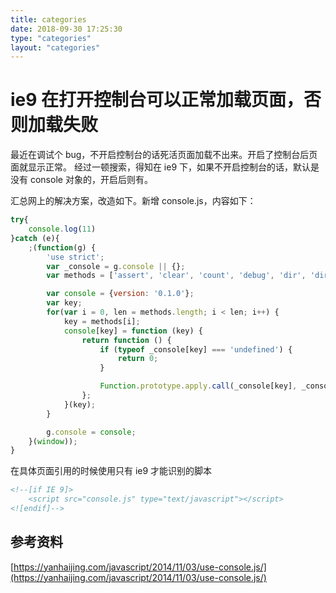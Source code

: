 ```yaml
---
title: categories
date: 2018-09-30 17:25:30
type: "categories"
layout: "categories"
---
```


# ie9 在打开控制台可以正常加载页面，否则加载失败

最近在调试个 bug，不开启控制台的话死活页面加载不出来。开启了控制台后页面就显示正常。
经过一顿搜索，得知在 ie9 下，如果不开启控制台的话，默认是没有 console 对象的，开启后则有。

汇总网上的解决方案，改造如下。新增 console.js，内容如下：

```javascript
try{
    console.log(11)
}catch (e){
    ;(function(g) {
        'use strict';
        var _console = g.console || {};
        var methods = ['assert', 'clear', 'count', 'debug', 'dir', 'dirxml', 'exception', 'error', 'group', 'groupCollapsed', 'groupEnd', 'info', 'log', 'profile', 'profileEnd', 'table', 'time', 'timeEnd', 'timeStamp', 'trace', 'warn'];

        var console = {version: '0.1.0'};
        var key;
        for(var i = 0, len = methods.length; i < len; i++) {
            key = methods[i];
            console[key] = function (key) {
                return function () {
                    if (typeof _console[key] === 'undefined') {
                        return 0;
                    }

                    Function.prototype.apply.call(_console[key], _console, arguments);
                };
            }(key);
        }

        g.console = console;
    }(window));
}
```

在具体页面引用的时候使用只有 ie9 才能识别的脚本

```html
<!--[if IE 9]>
	<script src="console.js" type="text/javascript"></script>
<![endif]-->

```

## 参考资料
[https://yanhaijing.com/javascript/2014/11/03/use-console.js/](https://yanhaijing.com/javascript/2014/11/03/use-console.js/)


